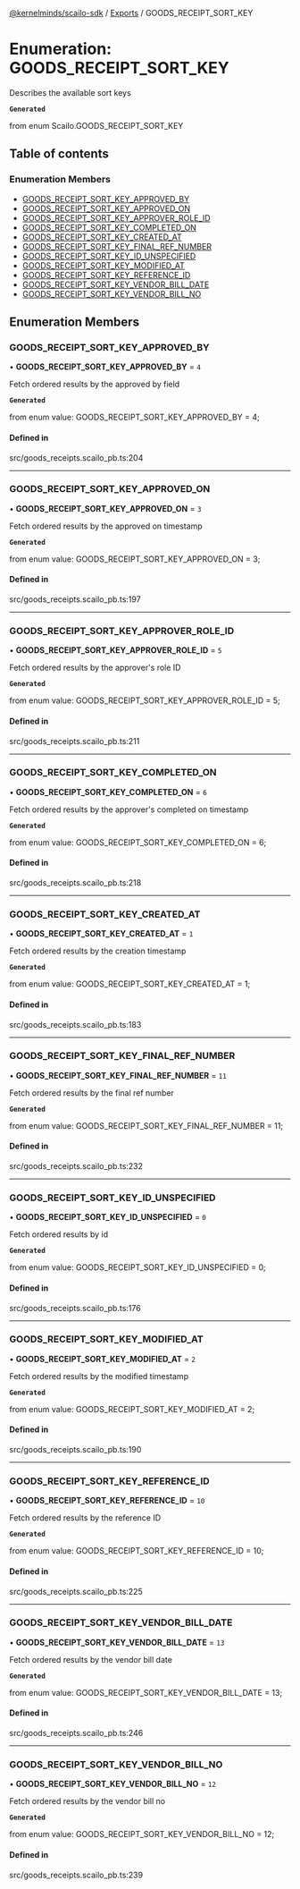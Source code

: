 [@kernelminds/scailo-sdk](../README.md) / [Exports](../modules.md) / GOODS\_RECEIPT\_SORT\_KEY

# Enumeration: GOODS\_RECEIPT\_SORT\_KEY

Describes the available sort keys

**`Generated`**

from enum Scailo.GOODS_RECEIPT_SORT_KEY

## Table of contents

### Enumeration Members

- [GOODS\_RECEIPT\_SORT\_KEY\_APPROVED\_BY](GOODS_RECEIPT_SORT_KEY.md#goods_receipt_sort_key_approved_by)
- [GOODS\_RECEIPT\_SORT\_KEY\_APPROVED\_ON](GOODS_RECEIPT_SORT_KEY.md#goods_receipt_sort_key_approved_on)
- [GOODS\_RECEIPT\_SORT\_KEY\_APPROVER\_ROLE\_ID](GOODS_RECEIPT_SORT_KEY.md#goods_receipt_sort_key_approver_role_id)
- [GOODS\_RECEIPT\_SORT\_KEY\_COMPLETED\_ON](GOODS_RECEIPT_SORT_KEY.md#goods_receipt_sort_key_completed_on)
- [GOODS\_RECEIPT\_SORT\_KEY\_CREATED\_AT](GOODS_RECEIPT_SORT_KEY.md#goods_receipt_sort_key_created_at)
- [GOODS\_RECEIPT\_SORT\_KEY\_FINAL\_REF\_NUMBER](GOODS_RECEIPT_SORT_KEY.md#goods_receipt_sort_key_final_ref_number)
- [GOODS\_RECEIPT\_SORT\_KEY\_ID\_UNSPECIFIED](GOODS_RECEIPT_SORT_KEY.md#goods_receipt_sort_key_id_unspecified)
- [GOODS\_RECEIPT\_SORT\_KEY\_MODIFIED\_AT](GOODS_RECEIPT_SORT_KEY.md#goods_receipt_sort_key_modified_at)
- [GOODS\_RECEIPT\_SORT\_KEY\_REFERENCE\_ID](GOODS_RECEIPT_SORT_KEY.md#goods_receipt_sort_key_reference_id)
- [GOODS\_RECEIPT\_SORT\_KEY\_VENDOR\_BILL\_DATE](GOODS_RECEIPT_SORT_KEY.md#goods_receipt_sort_key_vendor_bill_date)
- [GOODS\_RECEIPT\_SORT\_KEY\_VENDOR\_BILL\_NO](GOODS_RECEIPT_SORT_KEY.md#goods_receipt_sort_key_vendor_bill_no)

## Enumeration Members

### GOODS\_RECEIPT\_SORT\_KEY\_APPROVED\_BY

• **GOODS\_RECEIPT\_SORT\_KEY\_APPROVED\_BY** = ``4``

Fetch ordered results by the approved by field

**`Generated`**

from enum value: GOODS_RECEIPT_SORT_KEY_APPROVED_BY = 4;

#### Defined in

src/goods_receipts.scailo_pb.ts:204

___

### GOODS\_RECEIPT\_SORT\_KEY\_APPROVED\_ON

• **GOODS\_RECEIPT\_SORT\_KEY\_APPROVED\_ON** = ``3``

Fetch ordered results by the approved on timestamp

**`Generated`**

from enum value: GOODS_RECEIPT_SORT_KEY_APPROVED_ON = 3;

#### Defined in

src/goods_receipts.scailo_pb.ts:197

___

### GOODS\_RECEIPT\_SORT\_KEY\_APPROVER\_ROLE\_ID

• **GOODS\_RECEIPT\_SORT\_KEY\_APPROVER\_ROLE\_ID** = ``5``

Fetch ordered results by the approver's role ID

**`Generated`**

from enum value: GOODS_RECEIPT_SORT_KEY_APPROVER_ROLE_ID = 5;

#### Defined in

src/goods_receipts.scailo_pb.ts:211

___

### GOODS\_RECEIPT\_SORT\_KEY\_COMPLETED\_ON

• **GOODS\_RECEIPT\_SORT\_KEY\_COMPLETED\_ON** = ``6``

Fetch ordered results by the approver's completed on timestamp

**`Generated`**

from enum value: GOODS_RECEIPT_SORT_KEY_COMPLETED_ON = 6;

#### Defined in

src/goods_receipts.scailo_pb.ts:218

___

### GOODS\_RECEIPT\_SORT\_KEY\_CREATED\_AT

• **GOODS\_RECEIPT\_SORT\_KEY\_CREATED\_AT** = ``1``

Fetch ordered results by the creation timestamp

**`Generated`**

from enum value: GOODS_RECEIPT_SORT_KEY_CREATED_AT = 1;

#### Defined in

src/goods_receipts.scailo_pb.ts:183

___

### GOODS\_RECEIPT\_SORT\_KEY\_FINAL\_REF\_NUMBER

• **GOODS\_RECEIPT\_SORT\_KEY\_FINAL\_REF\_NUMBER** = ``11``

Fetch ordered results by the final ref number

**`Generated`**

from enum value: GOODS_RECEIPT_SORT_KEY_FINAL_REF_NUMBER = 11;

#### Defined in

src/goods_receipts.scailo_pb.ts:232

___

### GOODS\_RECEIPT\_SORT\_KEY\_ID\_UNSPECIFIED

• **GOODS\_RECEIPT\_SORT\_KEY\_ID\_UNSPECIFIED** = ``0``

Fetch ordered results by id

**`Generated`**

from enum value: GOODS_RECEIPT_SORT_KEY_ID_UNSPECIFIED = 0;

#### Defined in

src/goods_receipts.scailo_pb.ts:176

___

### GOODS\_RECEIPT\_SORT\_KEY\_MODIFIED\_AT

• **GOODS\_RECEIPT\_SORT\_KEY\_MODIFIED\_AT** = ``2``

Fetch ordered results by the modified timestamp

**`Generated`**

from enum value: GOODS_RECEIPT_SORT_KEY_MODIFIED_AT = 2;

#### Defined in

src/goods_receipts.scailo_pb.ts:190

___

### GOODS\_RECEIPT\_SORT\_KEY\_REFERENCE\_ID

• **GOODS\_RECEIPT\_SORT\_KEY\_REFERENCE\_ID** = ``10``

Fetch ordered results by the reference ID

**`Generated`**

from enum value: GOODS_RECEIPT_SORT_KEY_REFERENCE_ID = 10;

#### Defined in

src/goods_receipts.scailo_pb.ts:225

___

### GOODS\_RECEIPT\_SORT\_KEY\_VENDOR\_BILL\_DATE

• **GOODS\_RECEIPT\_SORT\_KEY\_VENDOR\_BILL\_DATE** = ``13``

Fetch ordered results by the vendor bill date

**`Generated`**

from enum value: GOODS_RECEIPT_SORT_KEY_VENDOR_BILL_DATE = 13;

#### Defined in

src/goods_receipts.scailo_pb.ts:246

___

### GOODS\_RECEIPT\_SORT\_KEY\_VENDOR\_BILL\_NO

• **GOODS\_RECEIPT\_SORT\_KEY\_VENDOR\_BILL\_NO** = ``12``

Fetch ordered results by the vendor bill no

**`Generated`**

from enum value: GOODS_RECEIPT_SORT_KEY_VENDOR_BILL_NO = 12;

#### Defined in

src/goods_receipts.scailo_pb.ts:239
